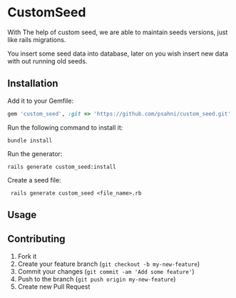 # CustomSeed

With The help of custom seed, we are able to maintain seeds versions, just like rails migrations.

You insert some seed data into database, later on you wish insert new data with out running old seeds.


## Installation

Add it to your Gemfile:

```ruby
gem 'custom_seed', :git => 'https://github.com/psahni/custom_seed.git'
```

Run the following command to install it:

```console
bundle install
```

Run the generator:

```console
rails generate custom_seed:install
```

Create a seed file:

```console
 rails generate custom_seed <file_name>.rb
```
## Usage


## Contributing

1. Fork it
2. Create your feature branch (`git checkout -b my-new-feature`)
3. Commit your changes (`git commit -am 'Add some feature'`)
4. Push to the branch (`git push origin my-new-feature`)
5. Create new Pull Request
